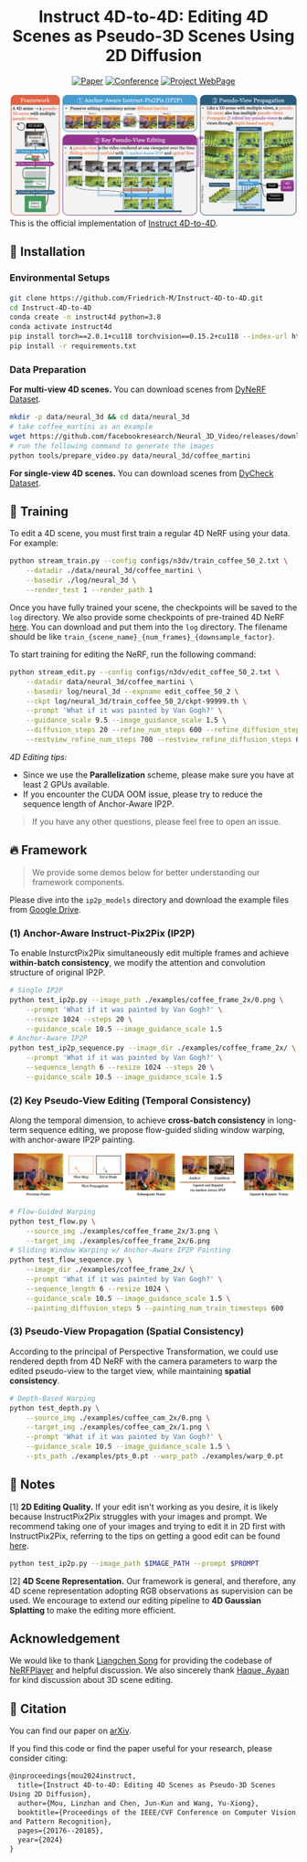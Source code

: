   <!-- <a href=https://arxiv.org/abs/2406.09402><img src='https://img.shields.io/badge/arXiv-2402.00752-b31b1b.svg'></a> <a href='https://immortalco.github.io/Instruct-4D-to-4D/'><img src='https://img.shields.io/badge/Project-Page-Green'></a>  -->

<div align="center">

# Instruct 4D-to-4D: Editing 4D Scenes as Pseudo-3D Scenes Using 2D Diffusion

[![Paper](https://img.shields.io/badge/arXiv-2406.09402-brightgreen)](https://arxiv.org/abs/2406.09402) [![Conference](https://img.shields.io/badge/CVPR-2024-blue)](https://openaccess.thecvf.com/content/CVPR2024/papers/Mou_Instruct_4D-to-4D_Editing_4D_Scenes_as_Pseudo-3D_Scenes_Using_2D_CVPR_2024_paper.pdf) [![Project WebPage](https://img.shields.io/badge/Project-webpage-%23fc4d5d)](https://immortalco.github.io/Instruct-4D-to-4D/)

</div>

![Pipeline](./imgs/pipeline.png)
This is the official implementation of [Instruct 4D-to-4D](https://immortalco.github.io/Instruct-4D-to-4D/).
## 🔧 Installation

### Environmental Setups

```bash
git clone https://github.com/Friedrich-M/Instruct-4D-to-4D.git
cd Instruct-4D-to-4D
conda create -n instruct4d python=3.8
conda activate instruct4d
pip install torch==2.0.1+cu118 torchvision==0.15.2+cu118 --index-url https://download.pytorch.org/whl/cu118
pip install -r requirements.txt
```

### Data Preparation

**For multi-view 4D scenes.** You can download scenes from [DyNeRF Dataset](https://github.com/facebookresearch/Neural_3D_Video/releases/tag/v1.0).
```bash
mkdir -p data/neural_3d && cd data/neural_3d
# take coffee_martini as an example
wget https://github.com/facebookresearch/Neural_3D_Video/releases/download/v1.0/coffee_martini.zip && unzip coffee_martini.zip && cd ../..
# run the following command to generate the images
python tools/prepare_video.py data/neural_3d/coffee_martini
```

**For single-view 4D scenes.** You can download scenes from [DyCheck Dataset](https://drive.google.com/drive/folders/1ZYQQh0qkvpoGXFIcK_j4suon1Wt6MXdZ).


## 🚀 Training

To edit a 4D scene, you must first train a regular 4D NeRF using your data. For example:
```bash
python stream_train.py --config configs/n3dv/train_coffee_50_2.txt \
    --datadir ./data/neural_3d/coffee_martini \
    --basedir ./log/neural_3d \
    --render_test 1 --render_path 1  
```

Once you have fully trained your scene, the checkpoints will be saved to the `log` directory. We also provide some checkpoints of pre-trained 4D NeRF [here](https://drive.google.com/drive/folders/1ftH5OavgcHS_NTbc1dlDknhZKLhzOdXy?usp=sharing). You can download and put them into the `log` directory. The filename should be like `train_{scene_name}_{num_frames}_{downsample_factor}`.

To start training for editing the NeRF, run the following command:
```bash
python stream_edit.py --config configs/n3dv/edit_coffee_50_2.txt \
    --datadir data/neural_3d/coffee_martini \
    --basedir log/neural_3d --expname edit_coffee_50_2 \
    --ckpt log/neural_3d/train_coffee_50_2/ckpt-99999.th \
    --prompt 'What if it was painted by Van Gogh?' \
    --guidance_scale 9.5 --image_guidance_scale 1.5 \
    --diffusion_steps 20 --refine_num_steps 600 --refine_diffusion_steps 4 \
    --restview_refine_num_steps 700 --restview_refine_diffusion_steps 6
```
*4D Editing tips:*
- Since we use the **Parallelization** scheme, please make sure you have at least 2 GPUs available. 
- If you encounter the CUDA OOM issue, please try to reduce the sequence length of Anchor-Aware IP2P.

> If you have any other questions, please feel free to open an issue.

## 🔥 Framework
> We provide some demos below for better understanding our framework components.

Please dive into the `ip2p_models` directory and download the example files from [Google Drive](https://drive.google.com/file/d/1aNwZ4prQk6z1DJtIg9ssNroTbBK6YLnK/view?usp=drive_link).

### (1) Anchor-Aware Instruct-Pix2Pix (IP2P)

To enable InsturctPix2Pix simultaneously edit multiple frames and achieve **within-batch consistency**, we modify the attention and convolution structure of original IP2P.
```bash
# Single IP2P
python test_ip2p.py --image_path ./examples/coffee_frame_2x/0.png \
    --prompt 'What if it was painted by Van Gogh?' \
    --resize 1024 --steps 20 \
    --guidance_scale 10.5 --image_guidance_scale 1.5
# Anchor-Aware IP2P
python test_ip2p_sequence.py --image_dir ./examples/coffee_frame_2x/ \
    --prompt 'What if it was painted by Van Gogh?' \
    --sequence_length 6 --resize 1024 --steps 20 \
    --guidance_scale 10.5 --image_guidance_scale 1.5
```

### (2) Key Pseudo-View Editing (Temporal Consistency)

Along the temporal dimension, to achieve **cross-batch consistency** in long-term sequence editing, we propose flow-guided sliding window warping, with anchor-aware IP2P painting.

![Flow-guided Sliding Window](./imgs/sliding_window.png)

```bash
# Flow-Guided Warping
python test_flow.py \
    --source_img ./examples/coffee_frame_2x/3.png \
    --target_img ./examples/coffee_frame_2x/6.png
# Sliding Window Warping w/ Anchor-Aware IP2P Painting
python test_flow_sequence.py \
    --image_dir ./examples/coffee_frame_2x/ \
    --prompt 'What if it was painted by Van Gogh?' \
    --sequence_length 6 --resize 1024 \
    --guidance_scale 10.5 --image_guidance_scale 1.5 \
    --painting_diffusion_steps 5 --painting_num_train_timesteps 600
```

### (3) Pseudo-View Propagation (Spatial Consistency)

According to the principal of Perspective Transformation, we could use rendered depth from 4D NeRF with the camera parameters to warp the edited pseudo-view to the target view, while maintaining **spatial consistency**.

```bash
# Depth-Based Warping
python test_depth.py \
    --source_img ./examples/coffee_cam_2x/0.png \
    --target_img ./examples/coffee_cam_2x/1.png \
    --prompt 'What if it was painted by Van Gogh?' \
    --guidance_scale 10.5 --image_guidance_scale 1.5 \
    --pts_path ./examples/pts_0.pt --warp_path ./examples/warp_0.pt
```

## 📂 Notes

[1] **2D Editing Quality.** If your edit isn't working as you desire, it is likely because InstructPix2Pix struggles with your images and prompt. We recommend taking one of your images and trying to edit it in 2D first with InstructPix2Pix, referring to the tips on getting a good edit can be found [here](https://github.com/timothybrooks/instruct-pix2pix#tips).
```bash
python test_ip2p.py --image_path $IMAGE_PATH --prompt $PROMPT
```

[2] **4D Scene Representation.** Our framework is general, and therefore, any 4D scene representation adopting RGB observations as supervision can be used. We encourage to extend our editing pipeline to **4D Gaussian Splatting** to make the editing more efficient.

## Acknowledgement

We would like to thank [Liangchen Song](https://lsongx.github.io/index.html) for providing the codebase of [NeRFPlayer](https://lsongx.github.io/projects/nerfplayer.html) and helpful discussion. We also sincerely thank [Haque, Ayaan](https://www.ayaanzhaque.me/) for kind discussion about 3D scene editing.

## 📝 Citation

You can find our paper on [arXiv](https://arxiv.org/abs/2406.09402).

If you find this code or find the paper useful for your research, please consider citing:

```
@inproceedings{mou2024instruct,
  title={Instruct 4D-to-4D: Editing 4D Scenes as Pseudo-3D Scenes Using 2D Diffusion},
  author={Mou, Linzhan and Chen, Jun-Kun and Wang, Yu-Xiong},
  booktitle={Proceedings of the IEEE/CVF Conference on Computer Vision and Pattern Recognition},
  pages={20176--20185},
  year={2024}
}
```
